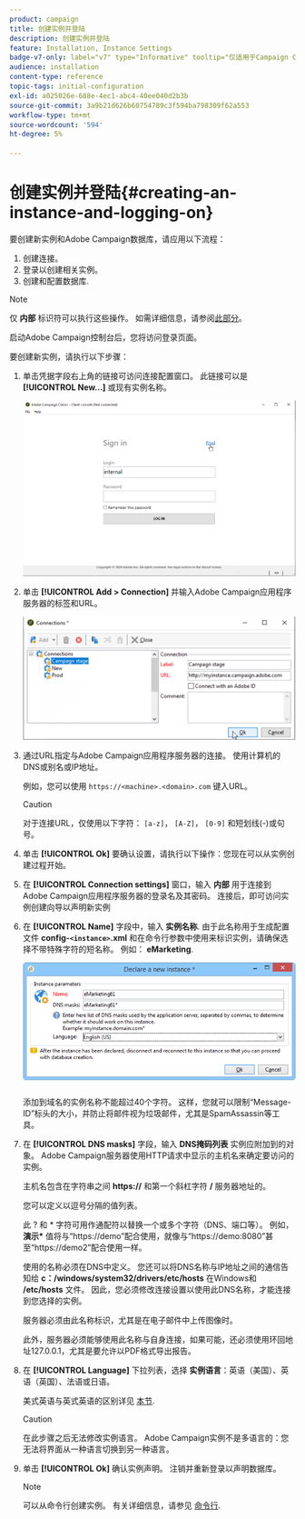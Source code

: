```yaml
---
product: campaign
title: 创建实例并登陆
description: 创建实例并登陆
feature: Installation, Instance Settings
badge-v7-only: label="v7" type="Informative" tooltip="仅适用于Campaign Classicv7"
audience: installation
content-type: reference
topic-tags: initial-configuration
exl-id: a025026e-688e-4ec1-abc4-40ee040d2b3b
source-git-commit: 3a9b21d626b60754789c3f594ba798309f62a553
workflow-type: tm+mt
source-wordcount: '594'
ht-degree: 5%

---
```


# 创建实例并登陆{#creating-an-instance-and-logging-on}



要创建新实例和Adobe Campaign数据库，请应用以下流程：

1. 创建连接。
1. 登录以创建相关实例。
1. 创建和配置数据库.

>[!NOTE]
>
>仅 **内部** 标识符可以执行这些操作。 如需详细信息，请参阅[此部分](../../installation/using/configuring-campaign-server.md#internal-identifier)。

启动Adobe Campaign控制台后，您将访问登录页面。

要创建新实例，请执行以下步骤：

1. 单击凭据字段右上角的链接可访问连接配置窗口。 此链接可以是 **[!UICONTROL New...]** 或现有实例名称。

   ![](assets/s_ncs_install_define_connection_01.png)

1. 单击 **[!UICONTROL Add > Connection]** 并输入Adobe Campaign应用程序服务器的标签和URL。

   ![](assets/s_ncs_install_define_connection_02.png)

1. 通过URL指定与Adobe Campaign应用程序服务器的连接。 使用计算机的DNS或别名或IP地址。

   例如，您可以使用 `https://<machine>.<domain>.com` 键入URL。

   >[!CAUTION]
   >
   >对于连接URL，仅使用以下字符： `[a-z]`， `[A-Z]`， `[0-9]` 和短划线(-)或句号。

1. 单击 **[!UICONTROL Ok]** 要确认设置，请执行以下操作：您现在可以从实例创建过程开始。
1. 在 **[!UICONTROL Connection settings]** 窗口，输入 **内部** 用于连接到Adobe Campaign应用程序服务器的登录名及其密码。 连接后，即可访问实例创建向导以声明新实例
1. 在 **[!UICONTROL Name]** 字段中，输入 **实例名称**. 由于此名称用于生成配置文件 **config-`<instance>`.xml** 和在命令行参数中使用来标识实例，请确保选择不带特殊字符的短名称。 例如： **eMarketing**.

   ![](assets/s_ncs_install_create_instance.png)

   添加到域名的实例名称不能超过40个字符。 这样，您就可以限制“Message-ID”标头的大小，并防止将邮件视为垃圾邮件，尤其是SpamAssassin等工具。

1. 在 **[!UICONTROL DNS masks]** 字段，输入 **DNS掩码列表** 实例应附加到的对象。 Adobe Campaign服务器使用HTTP请求中显示的主机名来确定要访问的实例。

   主机名包含在字符串之间 **https://** 和第一个斜杠字符 **/** 服务器地址的。

   您可以定义以逗号分隔的值列表。

   此 ? 和 &#42; 字符可用作通配符以替换一个或多个字符（DNS、端口等）。 例如， **演示&#42;** 值将与“https://demo”配合使用，就像与“https://demo:8080”甚至“https://demo2”配合使用一样。

   使用的名称必须在DNS中定义。 您还可以将DNS名称与IP地址之间的通信告知给 **c：/windows/system32/drivers/etc/hosts** 在Windows和 **/etc/hosts** 文件。 因此，您必须修改连接设置以使用此DNS名称，才能连接到您选择的实例。

   服务器必须由此名称标识，尤其是在电子邮件中上传图像时。

   此外，服务器必须能够使用此名称与自身连接，如果可能，还必须使用环回地址127.0.0.1，尤其是要允许以PDF格式导出报告。

1. 在 **[!UICONTROL Language]** 下拉列表，选择 **实例语言**：英语（美国）、英语（英国）、法语或日语。

   美式英语与英式英语的区别详见 [本节](../../platform/using/adobe-campaign-workspace.md#date-and-time).

   >[!CAUTION]
   >
   >在此步骤之后无法修改实例语言。 Adobe Campaign实例不是多语言的：您无法将界面从一种语言切换到另一种语言。

1. 单击 **[!UICONTROL Ok]** 确认实例声明。 注销并重新登录以声明数据库。

   >[!NOTE]
   >
   >可以从命令行创建实例。 有关详细信息，请参见 [命令行](../../installation/using/command-lines.md).
